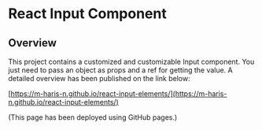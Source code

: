 # React Input Component

## Overview

This project contains a customized and customizable Input component. You just need to pass an object as props and a ref for getting the value.
A detailed overview has been published on the link below:

[https://m-haris-n.github.io/react-input-elements/](https://m-haris-n.github.io/react-input-elements/)

(This page has been deployed using GitHub pages.)